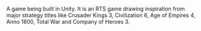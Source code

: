 A game being built in Unity. It is an RTS game drawing inspiration from major strategy titles like Crusader Kings 3, Civilization 6, Age of Empires 4, Anno 1800, Total War and Company of Heroes 3.
